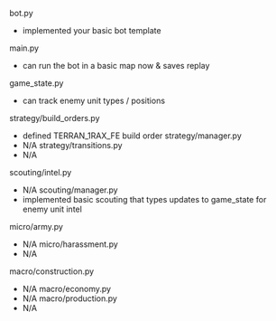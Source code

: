bot.py
- implemented your basic bot template

main.py 
- can run the bot in a basic map now & saves replay

game_state.py
- can track enemy unit types / positions

strategy/build_orders.py
- defined TERRAN_1RAX_FE build order
strategy/manager.py
- N/A
strategy/transitions.py
- N/A

scouting/intel.py
- N/A
scouting/manager.py
- implemented basic scouting that types updates to game_state for enemy unit intel

micro/army.py
- N/A
micro/harassment.py
- N/A

macro/construction.py
- N/A
macro/economy.py
- N/A
macro/production.py
- N/A

